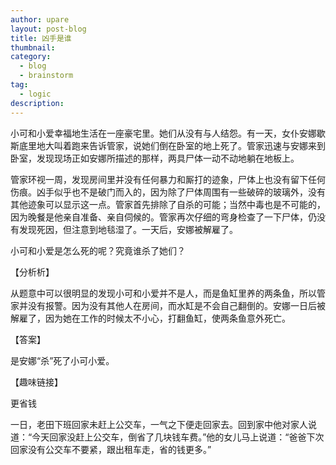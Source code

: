 ```yaml
---
author: upare
layout: post-blog
title: 凶手是谁
thumbnail:
category:
  - blog
  - brainstorm
tag:
  - logic
description: 
---
```

小可和小爱幸福地生活在一座豪宅里。她们从没有与人结怨。有一天，女仆安娜歇斯底里地大叫着跑来告诉管家，说她们倒在卧室的地上死了。管家迅速与安娜来到卧室，发现现场正如安娜所描述的那样，两具尸体一动不动地躺在地板上。

管家环视一周，发现房间里并没有任何暴力和厮打的迹象，尸体上也没有留下任何伤痕。凶手似乎也不是破门而入的，因为除了尸体周围有一些破碎的玻璃外，没有其他迹象可以显示这一点。管家首先排除了自杀的可能；当然中毒也是不可能的，因为晚餐是他亲自准备、亲自伺候的。管家再次仔细的弯身检查了一下尸体，仍没有发现死因，但注意到地毯湿了。一天后，安娜被解雇了。

小可和小爱是怎么死的呢？究竟谁杀了她们？

【分析析】

从题意中可以很明显的发现小可和小爱并不是人，而是鱼缸里养的两条鱼，所以管家并没有报警。因为没有其他人在房间，而水缸是不会自己翻倒的。安娜一日后被解雇了，因为她在工作的时候太不小心，打翻鱼缸，使两条鱼意外死亡。

【答案】

是安娜“杀”死了小可小爱。

【趣味链接】

更省钱

一日，老田下班回家未赶上公交车，一气之下便走回家去。回到家中他对家人说道：“今天回家没赶上公交车，倒省了几块钱车费。”他的女儿马上说道：“爸爸下次回家没有公交车不要紧，跟出租车走，省的钱更多。”